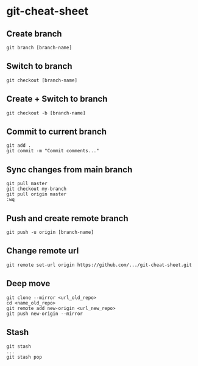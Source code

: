 # git-cheat-sheet

## Create branch
```
git branch [branch-name]
```

## Switch to branch
```
git checkout [branch-name]
```

## Create + Switch to branch
```
git checkout -b [branch-name]
```

## Commit to current branch
```
git add .
git commit -m "Commit comments..."
```

## Sync changes from main branch
```
git pull master
git checkout my-branch
git pull origin master
:wq
```

## Push and create remote branch
```
git push -u origin [branch-name]
```

## Change remote url
```
git remote set-url origin https://github.com/.../git-cheat-sheet.git
```

## Deep move
```
git clone --mirror <url_old_repo>
cd <name_old_repo>
git remote add new-origin <url_new_repo>
git push new-origin --mirror
```

## Stash
```
git stash
...
git stash pop
```
